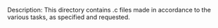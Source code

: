 Description: This directory contains .c files made in accordance to the various tasks, as specified and requested.
